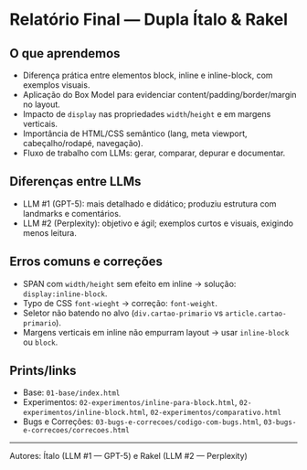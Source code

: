 # Relatório Final — Dupla Ítalo & Rakel

## O que aprendemos
- Diferença prática entre elementos block, inline e inline-block, com exemplos visuais.
- Aplicação do Box Model para evidenciar content/padding/border/margin no layout.
- Impacto de `display` nas propriedades `width`/`height` e em margens verticais.
- Importância de HTML/CSS semântico (lang, meta viewport, cabeçalho/rodapé, navegação).
- Fluxo de trabalho com LLMs: gerar, comparar, depurar e documentar.

## Diferenças entre LLMs
- LLM #1 (GPT-5): mais detalhado e didático; produziu estrutura com landmarks e comentários.
- LLM #2 (Perplexity): objetivo e ágil; exemplos curtos e visuais, exigindo menos leitura.

## Erros comuns e correções
- SPAN com `width/height` sem efeito em inline → solução: `display:inline-block`.
- Typo de CSS `font-wieght` → correção: `font-weight`.
- Seletor não batendo no alvo (`div.cartao-primario` vs `article.cartao-primario`).
- Margens verticais em inline não empurram layout → usar `inline-block` ou `block`.

## Prints/links
- Base: `01-base/index.html`
- Experimentos: `02-experimentos/inline-para-block.html`, `02-experimentos/inline-block.html`, `02-experimentos/comparativo.html`
- Bugs e Correções: `03-bugs-e-correcoes/codigo-com-bugs.html`, `03-bugs-e-correcoes/correcoes.html`

---

Autores: Ítalo (LLM #1 — GPT-5) e Rakel (LLM #2 — Perplexity)
